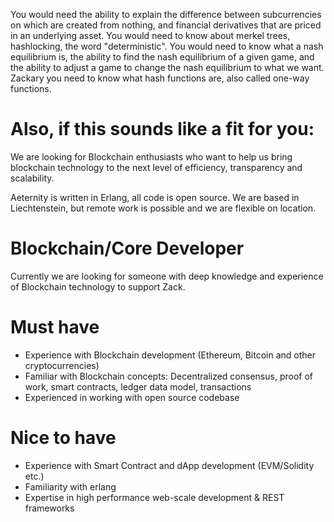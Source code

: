 You would need the ability to explain the difference between subcurrencies on which are created from nothing, and financial derivatives that are priced in an underlying asset.
You would need to know about merkel trees, hashlocking, the word "deterministic".
You would need to know what a nash equilibrium is, the ability to find the nash equilibrium of a given game, and the ability to adjust a game to change the nash equilibrium to what we want.
Zackary
you need to know what hash functions are, also called one-way functions.

# Also, if this sounds like a fit for you:

We are looking for Blockchain enthusiasts who want to help us bring blockchain technology to the next level of efficiency, transparency and scalability. 

Aeternity is written in Erlang, all code is open source. We are based in Liechtenstein, but remote work is possible and we are flexible on location.

# Blockchain/Core Developer
Currently we are looking for someone with deep knowledge and experience of Blockchain technology to support Zack.

# Must have
* Experience with Blockchain development (Ethereum, Bitcoin and other cryptocurrencies)
* Familiar with Blockchain concepts: Decentralized consensus, proof of work, smart contracts, ledger data model, transactions
* Experienced in working with open source codebase

# Nice to have
* Experience with Smart Contract and dApp development (EVM/Solidity etc.)
* Familiarity with erlang
* Expertise in high performance web-scale development & REST frameworks
